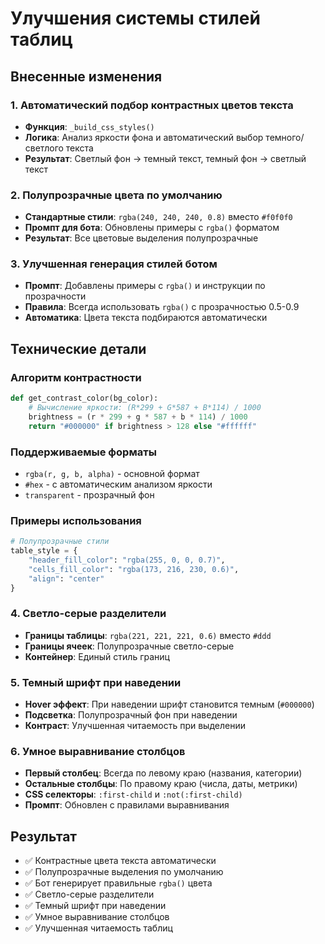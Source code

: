 # Улучшения системы стилей таблиц

## Внесенные изменения

### 1. Автоматический подбор контрастных цветов текста
- **Функция**: `_build_css_styles()`
- **Логика**: Анализ яркости фона и автоматический выбор темного/светлого текста
- **Результат**: Светлый фон → темный текст, темный фон → светлый текст

### 2. Полупрозрачные цвета по умолчанию
- **Стандартные стили**: `rgba(240, 240, 240, 0.8)` вместо `#f0f0f0`
- **Промпт для бота**: Обновлены примеры с `rgba()` форматом
- **Результат**: Все цветовые выделения полупрозрачные

### 3. Улучшенная генерация стилей ботом
- **Промпт**: Добавлены примеры с `rgba()` и инструкции по прозрачности
- **Правила**: Всегда использовать `rgba()` с прозрачностью 0.5-0.9
- **Автоматика**: Цвета текста подбираются автоматически

## Технические детали

### Алгоритм контрастности
```python
def get_contrast_color(bg_color):
    # Вычисление яркости: (R*299 + G*587 + B*114) / 1000
    brightness = (r * 299 + g * 587 + b * 114) / 1000
    return "#000000" if brightness > 128 else "#ffffff"
```

### Поддерживаемые форматы
- `rgba(r, g, b, alpha)` - основной формат
- `#hex` - с автоматическим анализом яркости
- `transparent` - прозрачный фон

### Примеры использования
```python
# Полупрозрачные стили
table_style = {
    "header_fill_color": "rgba(255, 0, 0, 0.7)",
    "cells_fill_color": "rgba(173, 216, 230, 0.6)",
    "align": "center"
}
```

### 4. Светло-серые разделители
- **Границы таблицы**: `rgba(221, 221, 221, 0.6)` вместо `#ddd`
- **Границы ячеек**: Полупрозрачные светло-серые
- **Контейнер**: Единый стиль границ

### 5. Темный шрифт при наведении
- **Hover эффект**: При наведении шрифт становится темным (`#000000`)
- **Подсветка**: Полупрозрачный фон при наведении
- **Контраст**: Улучшенная читаемость при выделении

### 6. Умное выравнивание столбцов
- **Первый столбец**: Всегда по левому краю (названия, категории)
- **Остальные столбцы**: По правому краю (числа, даты, метрики)
- **CSS селекторы**: `:first-child` и `:not(:first-child)`
- **Промпт**: Обновлен с правилами выравнивания

## Результат
- ✅ Контрастные цвета текста автоматически
- ✅ Полупрозрачные выделения по умолчанию  
- ✅ Бот генерирует правильные `rgba()` цвета
- ✅ Светло-серые разделители
- ✅ Темный шрифт при наведении
- ✅ Умное выравнивание столбцов
- ✅ Улучшенная читаемость таблиц
